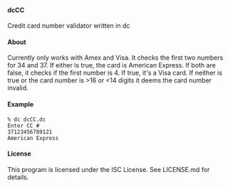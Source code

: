 #### dcCC
Credit card number validator written in dc

#### About
Currently only works with Amex and Visa. It checks the first two numbers for 34
and 37. If either is true, the card is American Express. If both are false, it
checks if the first number is 4. If true, it's a Visa card. If neither is true
or the card number is >16 or <14 digits it deems the card number invalid.

#### Example
    % dc dcCC.dc
    Enter CC #
    37123456789121
    American Express

#### License
This program is licensed under the ISC License. See LICENSE.md for details.
